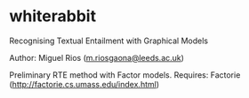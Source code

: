 # whiterabbit
Recognising Textual Entailment with Graphical Models

Author: Miguel Rios (m.riosgaona@leeds.ac.uk)

Preliminary RTE method with Factor models.
Requires: Factorie (http://factorie.cs.umass.edu/index.html)

